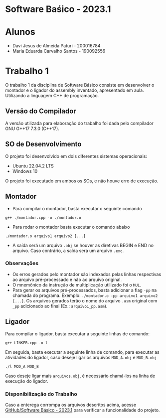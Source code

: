 # Software Baśico - 2023.1

# Alunos

- Davi Jesus de Almeida Paturi - 200016784
- Maria Eduarda Carvalho Santos - 190092556

# Trabalho 1

O trabalho 1 da disciplina de Software Básico consiste em desenvolver o montador e o ligador do assembly inventado, apresentado em aula. Utilizando a linguagem C++ de programação.

## Versão do Compilador

A versão utilizada para elaboração do trabalho foi dada pelo compilador GNU G++17 7.3.0 (C++17).

## SO de Desenvolvimento

O projeto foi desenvolvido em dois diferentes sistemas operacionais:

- Ubuntu 22.04.2 LTS
- Windows 10

O projeto foi executado em ambos os SOs, e não houve erro de execução.

## **Montador**
- Para compilar o montador, basta executar o seguinte comando
```
g++ ./montador.cpp -o ./montador.o
```
- Para rodar o montador basta executar o comando abaixo
```
./montador.o arquivo1 arquivo2 [...]
```
- A saída será um arquivo `.obj` se houver as diretivas BEGIN e END no arquivo.
Caso contrário, a saída será um arquivo `.exc`.

### Observações

- Os erros gerados pelo montador são indexados pelas linhas respectivas ao arquivo pré-processado e não ao arquivo original.
- O mnemônico da instrução de multiplicação utilizado foi o `MUL`.
- Para gerar os arquivos pré-processados, basta adicionar a flag `-pp` na chamada do programa. Exemplo: `./montador.o -pp arquivo1 arquivo2 [...]`. Os arquivos gerados terão o nome do arquivo `.asm` original com `_pp` adicionado ao final (Ex.: `arquivo1_pp.asm`).

## **Ligador**

Para compilar o ligador, basta executar a seguinte linhas de comando:

```
g++ LINKER.cpp -o l
```

Em seguida, basta executar a seguinte linha de comando, para executar as atividades do ligador, caso deseje ligar os arquivos `MOD_A.obj` e `MOD_B.obj`

```
./l MOD_A MOD_B
```

Caso deseje ligar mais `arquivos.obj`, é necessário chamá-los na linha de execução do ligador.

### Disponibilização do Trabalho

Caso a enterega corrompa os arquivos descritos acima, acesse [GitHub/Software Básico - 2023.1](https://github.com/auntduda/SoftwareBasico_2023.1) para verificar a funcionalidade do projeto.